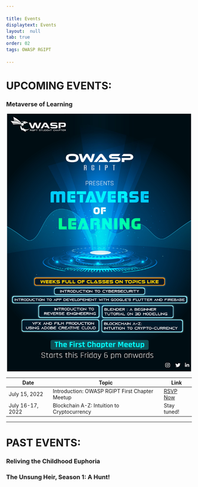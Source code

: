 ```yaml
---

title: Events
displaytext: Events
layout:  null
tab: true
order: 02
tags: OWASP RGIPT

---
```


# UPCOMING EVENTS:

### Metaverse of Learning

<p align="center">
  <img src="assets/images/MetaverseOfLearning.jpg" width="500" height="700"> 
</p>

| Date | Topic | Link |
| --- | --- | --- |
| July 15, 2022 | Introduction: OWASP RGIPT First Chapter Meetup | [RSVP Now](https://www.meetup.com/owasp-rajiv-gandhi-institute-of-petroleum-technology/events/287183091)|
| July 16-17, 2022 | Blockchain A-Z: Intuition to Cryptocurrency | Stay tuned!|

---

# PAST EVENTS:

### Reliving the Childhood Euphoria

### The Unsung Heir, Season 1: A Hunt!
